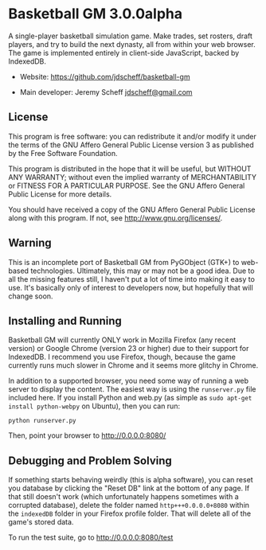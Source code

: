 # Basketball GM 3.0.0alpha

A single-player basketball simulation game. Make trades, set rosters, draft
players, and try to build the next dynasty, all from within your web browser.
The game is implemented entirely in client-side JavaScript, backed by
IndexedDB.

* Website: https://github.com/jdscheff/basketball-gm

* Main developer: Jeremy Scheff <jdscheff@gmail.com>

## License

This program is free software: you can redistribute it and/or modify it under
the terms of the GNU Affero General Public License version 3 as published by
the Free Software Foundation.

This program is distributed in the hope that it will be useful, but WITHOUT ANY
WARRANTY; without even the implied warranty of MERCHANTABILITY or FITNESS FOR A
PARTICULAR PURPOSE.  See the GNU Affero General Public License for more
details.

You should have received a copy of the GNU Affero General Public License along
with this program.  If not, see <http://www.gnu.org/licenses/>.

## Warning

This is an incomplete port of Basketball GM from PyGObject (GTK+) to web-based
technologies. Ultimately, this may or may not be a good idea. Due to all the
missing features still, I haven't put a lot of time into making it easy to use.
It's basically only of interest to developers now, but hopefully that will
change soon.

## Installing and Running

Basketball GM will currently ONLY work in Mozilla Firefox (any recent version)
or Google Chrome (version 23 or higher) due to their support for IndexedDB. I
recommend you use Firefox, though, because the game currently runs much slower
in Chrome and it seems more glitchy in Chrome.

In addition to a supported browser, you need some way of running a web server to
display the content. The easiest way is using the `runserver.py` file included
here. If you install Python and web.py (as simple as `sudo apt-get install
python-webpy` on Ubuntu), then you can run:

    python runserver.py

Then, point your browser to http://0.0.0.0:8080/

## Debugging and Problem Solving

If something starts behaving weirdly (this is alpha software), you can reset you
database by clicking the "Reset DB" link at the bottom of any page. If that
still doesn't work (which unfortunately happens sometimes with a corrupted
database), delete the folder named `http+++0.0.0.0+8080` within the `indexedDB`
folder in your Firefox profile folder. That will delete all of the game's stored
data.

To run the test suite, go to http://0.0.0.0:8080/test